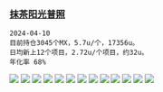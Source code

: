 ### [抹茶阳光普照](https://zhuanlan.zhihu.com/p/656195669)
    2024-04-10
    目前持仓3045个MX，5.7u/个，17356u。
    日均新上12个项目，2.72u/个项目，约32u。
    年化率 68%


<img src='assets/MEXC01.png' />
<img src='assets/MEXC02.png' />
<img src='assets/MEXC03.png' />
<img src='assets/MEXC04.png' />
<img src='assets/MEXC05.png' />
<img src='assets/MEXC06.png' />
<img src='assets/MEXC07.png' />
<img src='assets/MEXC08.png' />
<img src='assets/MEXC09.png' />
<img src='assets/MEXC10.png' />
<img src='assets/MEXC11.png' />
<img src='assets/MEXC12.png' />
<img src='assets/MEXC13.png' />